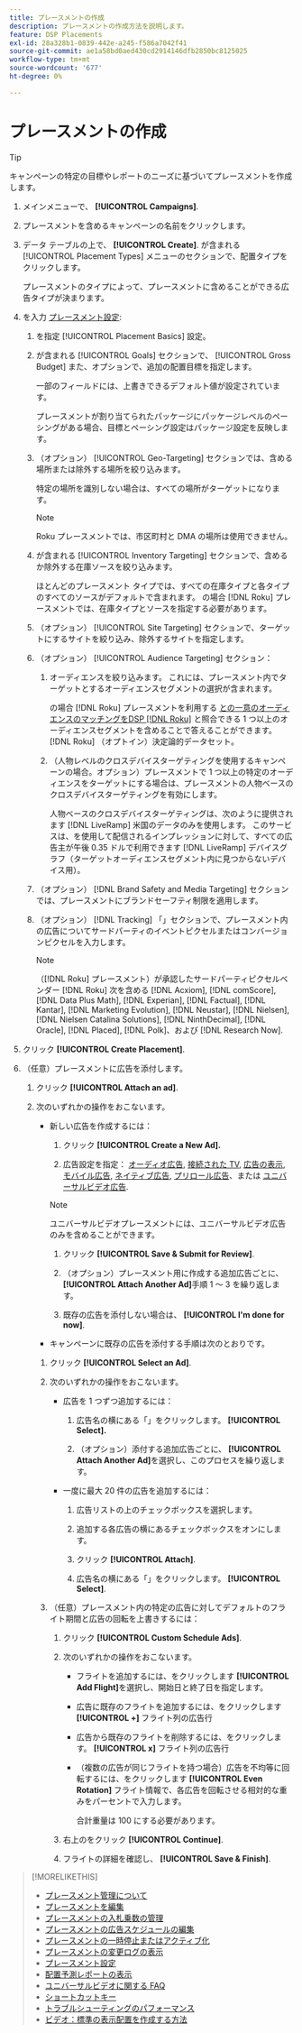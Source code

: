 ```yaml
---
title: プレースメントの作成
description: プレースメントの作成方法を説明します。
feature: DSP Placements
exl-id: 28a328b1-0839-442e-a245-f586a7042f41
source-git-commit: ae1a58bd0aed430cd2914146dfb2850bc8125025
workflow-type: tm+mt
source-wordcount: '677'
ht-degree: 0%

---
```


# プレースメントの作成

>[!TIP]
>
>キャンペーンの特定の目標やレポートのニーズに基づいてプレースメントを作成します。

1. メインメニューで、 **[!UICONTROL Campaigns]**.

1. プレースメントを含めるキャンペーンの名前をクリックします。

1. データ テーブルの上で、 **[!UICONTROL Create]**. が含まれる [!UICONTROL Placement Types] メニューのセクションで、配置タイプをクリックします。

   プレースメントのタイプによって、プレースメントに含めることができる広告タイプが決まります。

1. を入力 [プレースメント設定](placement-settings.md):

   1. を指定 [!UICONTROL Placement Basics] 設定。

   1. が含まれる [!UICONTROL Goals] セクションで、 [!UICONTROL Gross Budget] また、オプションで、追加の配置目標を指定します。

      一部のフィールドには、上書きできるデフォルト値が設定されています。

      プレースメントが割り当てられたパッケージにパッケージレベルのペーシングがある場合、目標とペーシング設定はパッケージ設定を反映します。

   1. （オプション） [!UICONTROL Geo-Targeting] セクションでは、含める場所または除外する場所を絞り込みます。

      特定の場所を識別しない場合は、すべての場所がターゲットになります。

      >[!NOTE]
      >
      >Roku プレースメントでは、市区町村と DMA の場所は使用できません。

   1. が含まれる [!UICONTROL Inventory Targeting] セクションで、含めるか除外する在庫ソースを絞り込みます。

      ほとんどのプレースメント タイプでは、すべての在庫タイプと各タイプのすべてのソースがデフォルトで含まれます。 の場合 [!DNL Roku] プレースメントでは、在庫タイプとソースを指定する必要があります。

   1. （オプション） [!UICONTROL Site Targeting] セクションで、ターゲットにするサイトを絞り込み、除外するサイトを指定します。

   1. （オプション） [!UICONTROL Audience Targeting] セクション：

      1. オーディエンスを絞り込みます。 これには、プレースメント内でターゲットとするオーディエンスセグメントの選択が含まれます。

         の場合 [!DNL Roku] プレースメントを利用する [との一意のオーディエンスのマッチングをDSP [!DNL Roku]](/help/dsp/inventory/roku-inventory.md) と照合できる 1 つ以上のオーディエンスセグメントを含めることで答えることができます。 [!DNL Roku] （オプトイン）決定論的データセット。

      1. （人物レベルのクロスデバイスターゲティングを使用するキャンペーンの場合。オプション）プレースメントで 1 つ以上の特定のオーディエンスをターゲットにする場合は、プレースメントの人物ベースのクロスデバイスターゲティングを有効にします。

         人物ベースのクロスデバイスターゲティングは、次のように提供されます [!DNL LiveRamp] 米国のデータのみを使用します。 このサービスは、を使用して配信されるインプレッションに対して、すべての広告主が午後 0.35 ドルで利用できます [!DNL LiveRamp] デバイスグラフ（ターゲットオーディエンスセグメント内に見つからないデバイス用）。

   1. （オプション） [!DNL Brand Safety and Media Targeting] セクションでは、プレースメントにブランドセーフティ制限を適用します。

   1. （オプション） [!DNL Tracking] 「」セクションで、プレースメント内の広告についてサードパーティのイベントピクセルまたはコンバージョンピクセルを入力します。

      >[!NOTE]
      >
      >（[!DNL Roku] プレースメント）が承認したサードパーティピクセルベンダー [!DNL Roku] 次を含める [!DNL Acxiom], [!DNL comScore], [!DNL Data Plus Math], [!DNL Experian], [!DNL Factual], [!DNL Kantar], [!DNL Marketing Evolution], [!DNL Neustar], [!DNL Nielsen], [!DNL Nielsen Catalina Solutions], [!DNL NinthDecimal], [!DNL Oracle], [!DNL Placed], [!DNL Polk]、および [!DNL Research Now].

1. クリック **[!UICONTROL Create Placement]**.

1. （任意）プレースメントに広告を添付します。

   1. クリック **[!UICONTROL Attach an ad]**.

   1. 次のいずれかの操作をおこないます。

      * 新しい広告を作成するには：

         1. クリック **[!UICONTROL Create a New Ad].**

         1. 広告設定を指定： [オーディオ広告](/help/dsp/campaign-management/ads/ad-settings-audio.md), [接続された TV](/help/dsp/campaign-management/ads/ad-settings-connected-tv.md), [広告の表示](/help/dsp/campaign-management/ads/ad-settings-display.md), [モバイル広告](/help/dsp/campaign-management/ads/ad-settings-mobile.md), [ネイティブ広告](/help/dsp/campaign-management/ads/ad-settings-native.md), [プリロール広告](/help/dsp/campaign-management/ads/ad-settings-pre-roll.md)、または [ユニバーサルビデオ広告](/help/dsp/campaign-management/ads/ad-settings-universal-video.md).

        >[!NOTE]
        >
        >ユニバーサルビデオプレースメントには、ユニバーサルビデオ広告のみを含めることができます。

         1. クリック **[!UICONTROL Save & Submit for Review]**.

         1. （オプション）プレースメント用に作成する追加広告ごとに、 **[!UICONTROL Attach Another Ad]**&#x200B;手順 1 ～ 3 を繰り返します。

         1. 既存の広告を添付しない場合は、 **[!UICONTROL I'm done for now]**.

      * キャンペーンに既存の広告を添付する手順は次のとおりです。

      1. クリック **[!UICONTROL Select an Ad]**.

      1. 次のいずれかの操作をおこないます。

         * 広告を 1 つずつ追加するには：

            1. 広告名の横にある「」をクリックします。 **[!UICONTROL Select].**

            1. （オプション）添付する追加広告ごとに、 **[!UICONTROL Attach Another Ad]**&#x200B;を選択し、このプロセスを繰り返します。

         * 一度に最大 20 件の広告を追加するには：

            1. 広告リストの上のチェックボックスを選択します。

            1. 追加する各広告の横にあるチェックボックスをオンにします。

            1. クリック **[!UICONTROL Attach]**.

            1. 広告名の横にある「」をクリックします。 **[!UICONTROL Select]**.

      1. （任意）プレースメント内の特定の広告に対してデフォルトのフライト期間と広告の回転を上書きするには：

         1. クリック **[!UICONTROL Custom Schedule Ads]**.

         1. 次のいずれかの操作をおこないます。

            * フライトを追加するには、をクリックします **[!UICONTROL Add Flight]**&#x200B;を選択し、開始日と終了日を指定します。

            * 広告に既存のフライトを追加するには、をクリックします **[!UICONTROL +]** フライト列の広告行

            * 広告から既存のフライトを削除するには、をクリックします。 **[!UICONTROL x]** フライト列の広告行

            * （複数の広告が同じフライトを持つ場合）広告を不均等に回転するには、をクリックします **[!UICONTROL Even Rotation]** フライト情報で、各広告を回転させる相対的な重みをパーセントで入力します。

              合計重量は 100 にする必要があります。

         1. 右上のをクリック **[!UICONTROL Continue]**.

         1. フライトの詳細を確認し、 **[!UICONTROL Save & Finish]**.

>[!MORELIKETHIS]
>
>* [プレースメント管理について](placement-about.md)
>* [プレースメントを編集](placement-edit.md)
>* [プレースメントの入札乗数の管理](placement-manage-bid-multipliers.md)
>* [プレースメントの広告スケジュールの編集](placement-edit-ad-schedule.md)
>* [プレースメントの一時停止またはアクティブ化](placement-pause-activate.md)
>* [プレースメントの変更ログの表示](placement-change-log.md)
>* [プレースメント設定](placement-settings.md)
>* [配置予測レポートの表示](/help/dsp/campaign-management/reports/placement-forecast.md)
>* [ユニバーサルビデオに関する FAQ](/help/dsp/campaign-management/faq-universal-video.md)
>* [ショートカットキー](/help/dsp/campaign-management/reports/keyboard-shortcuts.md)
>* [トラブルシューティングのパフォーマンス](/help/dsp/optimization/troubleshooting-performance.md)
>* [ビデオ：標準の表示配置を作成する方法](https://video.tv.adobe.com/v/340454)
